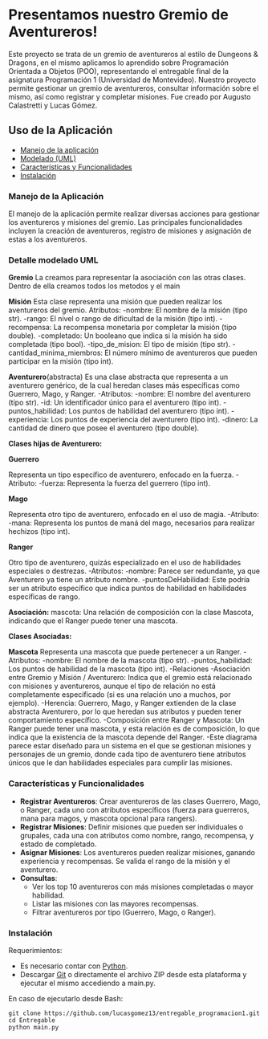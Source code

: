 # Presentamos nuestro Gremio de Aventureros!

Este proyecto se trata de un gremio de aventureros al estilo de Dungeons & Dragons, en el mismo aplicamos lo aprendido sobre Programación Orientada a Objetos (POO), representando el entregable final de la asignatura Programación 1 (Universidad de Montevideo). Nuestro proyecto permite gestionar un gremio de aventureros, consultar información sobre el mismo, así como registrar y completar misiones. Fue creado por Augusto Calastretti y Lucas Gómez.


## Uso de la Aplicación
                 
- [Manejo de la aplicación](#manejo-de-la-aplicación) 
- [Modelado (UML)](https://github.com/lucasgomez13/entregable_programacion1/raw/master/ModeladoUML.jpg)
- [Características y Funcionalidades](#características-y-funcionalidades)
- [Instalación](#instalación)


### Manejo de la Aplicación

El manejo de la aplicación permite realizar diversas acciones para gestionar los aventureros y misiones del gremio. Las principales funcionalidades incluyen la creación de aventureros, registro de misiones y asignación de estas a los aventureros.
### Detalle modelado UML

**Gremio**
  La creamos para representar la asociación con las otras clases. Dentro de ella creamos todos los metodos y el main

**Misión**
  Esta clase representa una misión que pueden realizar los aventureros del gremio.
  Atributos:
    -nombre: El nombre de la misión (tipo str).
    -rango: El nivel o rango de dificultad de la misión (tipo int).
    -recompensa: La recompensa monetaria por completar la misión (tipo double).
    -completado: Un booleano que indica si la misión ha sido completada (tipo bool).
    -tipo_de_mision: El tipo de misión (tipo str).
    -cantidad_minima_miembros: El número mínimo de aventureros que pueden participar en la misión (tipo int).


**Aventurero**(abstracta)
  Es una clase abstracta que representa a un aventurero genérico, de la cual heredan clases más específicas como Guerrero, Mago, y Ranger.
  -Atributos:
    -nombre: El nombre del aventurero (tipo str).
    -id: Un identificador único para el aventurero (tipo int).
    -puntos_habilidad: Los puntos de habilidad del aventurero (tipo int).
    -experiencia: Los puntos de experiencia del aventurero (tipo int).
    -dinero: La cantidad de dinero que posee el aventurero (tipo double).

**Clases hijas de Aventurero:**

  **Guerrero**

  Representa un tipo específico de aventurero, enfocado en la fuerza.
  -Atributo:
    -fuerza: Representa la fuerza del guerrero (tipo int).

**Mago**

  Representa otro tipo de aventurero, enfocado en el uso de magia.
  -Atributo:
    -mana: Representa los puntos de maná del mago, necesarios para realizar hechizos (tipo int).

**Ranger**

  Otro tipo de aventurero, quizás especializado en el uso de habilidades especiales o destrezas.
  -Atributos:
      -nombre: Parece ser redundante, ya que Aventurero ya tiene un atributo nombre.
      -puntosDeHabilidad: Este podría ser un atributo específico que indica puntos de habilidad en habilidades específicas de rango.

  **Asociación:**
  mascota: Una relación de composición con la clase Mascota, indicando que el Ranger puede tener una mascota.

**Clases Asociadas:**

**Mascota**
  Representa una mascota que puede pertenecer a un Ranger.
  -Atributos:
    -nombre: El nombre de la mascota (tipo str).
    -puntos_habilidad: Los puntos de habilidad de la mascota (tipo int).
    -Relaciones
    -Asociación entre Gremio y Misión / Aventurero: Indica que el gremio está relacionado con misiones y aventureros, aunque el tipo de relación no está completamente especificado (si es una relación uno a muchos, por ejemplo).
    -Herencia: Guerrero, Mago, y Ranger extienden de la clase abstracta Aventurero, por lo que heredan sus atributos y pueden tener comportamiento específico.
    -Composición entre Ranger y Mascota: Un Ranger puede tener una mascota, y esta relación es de composición, lo que indica que la existencia de la mascota depende del Ranger.
    -Este diagrama parece estar diseñado para un sistema en el que se gestionan misiones y personajes de un gremio, donde cada tipo de aventurero tiene atributos únicos que le dan habilidades especiales para cumplir las misiones.

### Características y Funcionalidades

- **Registrar Aventureros**: Crear aventureros de las clases Guerrero, Mago, o Ranger, cada uno con atributos específicos (fuerza para guerreros, mana para magos, y mascota opcional para rangers).
- **Registrar Misiones**: Definir misiones que pueden ser individuales o grupales, cada una con atributos como nombre, rango, recompensa, y estado de completado.
- **Asignar Misiones**: Los aventureros pueden realizar misiones, ganando experiencia y recompensas. Se valida el rango de la misión y el aventurero.
- **Consultas**:
  - Ver los top 10 aventureros con más misiones completadas o mayor habilidad.
  - Listar las misiones con las mayores recompensas.
  - Filtrar aventureros por tipo (Guerrero, Mago, o Ranger).


### Instalación
Requerimientos:

- Es necesario  contar con [Python](https://www.python.org/downloads/).
- Descargar [Git](https://gitforwindows.org/) o directamente el archivo ZIP desde esta plataforma y ejecutar el mismo accediendo a main.py.

En caso de ejecutarlo desde Bash:
```
git clone https://github.com/lucasgomez13/entregable_programacion1.git
cd Entregable
python main.py

